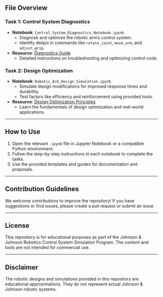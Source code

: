 ## File Overview

### Task 1: Control System Diagnostics
- **Notebook**: `Control_System_Diagnostics_Notebook.ipynb`
  - Diagnose and optimize the robotic arm’s control system.
  - Identify delays in commands like `rotate_joint`, `move_arm`, and `adjust_grip`.
- **Resource**: [Diagnostics Guide](./Diagnostics_Guide.pdf)
  - Detailed instructions on troubleshooting and optimizing control code.

### Task 2: Design Optimization
- **Notebook**: `Robotic_Arm_Design_Simulation.ipynb`
  - Simulate design modifications for improved response times and durability.
  - Test factors like efficiency and reinforcement using provided tools.
- **Resource**: [Design Optimization Principles](./Design_Optimization_Principles.pdf)
  - Learn the fundamentals of design optimization and real-world applications.

---

## How to Use

1. Open the relevant `.ipynb` file in Jupyter Notebook or a compatible Python environment.
2. Follow the step-by-step instructions in each notebook to complete the tasks.
3. Use the provided templates and guides for documentation and proposals.

---

## Contribution Guidelines
We welcome contributions to improve the repository! If you have suggestions or find issues, please create a pull request or submit an issue.

---

## License
This repository is for educational purposes as part of the Johnson & Johnson Robotics Control System Simulation Program. The content and tools are not intended for commercial use.

---

## Disclaimer
The robotic designs and simulations provided in this repository are educational approximations. They do not represent actual Johnson & Johnson robotic systems.

